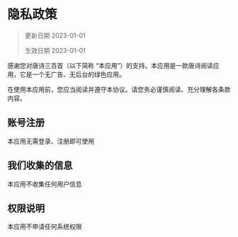 # 隐私政策

> 更新日期 2023-01-01
>
> 生效日期 2023-01-01

感谢您对唐诗三百首（以下简称 “本应用”）的支持。本应用是一款唐诗阅读应用，它是一个无广告、无后台的绿色应用。

在使用本应用前，您应当阅读并遵守本协议。请您务必谨慎阅读、充分理解各条款内容。

## 账号注册

本应用无需登录、注册即可使用

## 我们收集的信息

本应用不收集任何用户信息

## 权限说明

本应用不申请任何系统权限